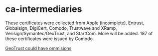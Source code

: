 ca-intermediaries
=================

These certificates were collected from Apple (incomplete), Entrust, Globalsign, DigiCert, Comodo, Trustwave and XRamp, Verisign/Symantec/GeoTrust, and StartCom. More will be added. 187 of these certificates were issued by Comodo.

[GeoTrust could have ommisions](https://bugzilla.mozilla.org/show_bug.cgi?id=1019860)
